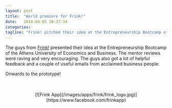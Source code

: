 ```yaml
---
layout: post
title:  "World premiere for Frink!"
date:   2014-04-05 18:37:34
categories: 
tagline: "Frink! pitched their idea at the Entrepreneurship Bootcamp of the AUEB."
---
```


The guys from <a href="https://www.facebook.com/frinkapp" target="_blank">Frink!</a> presented their idea at the Entrepreneurship Bootcamp of the Athens University of Economics and Business. The mentor reviews were raving and very encouraging. The guys also got a lot of helpful feedback and a couple of useful emails from acclaimed business people. 

Onwards to the prototype!

<br>
<br>
<center>
[![Frink App](/images/apps/frink/frink_logo.jpg)](https://www.facebook.com/frinkapp)
</center>

